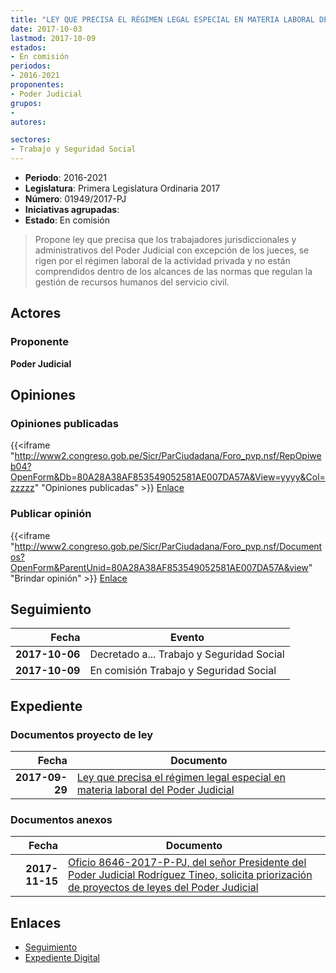 ```yaml
---
title: "LEY QUE PRECISA EL RÉGIMEN LEGAL ESPECIAL EN MATERIA LABORAL DEL PODER JUDICIAL"
date: 2017-10-03
lastmod: 2017-10-09
estados:
- En comisión
periodos:
- 2016-2021
proponentes:
- Poder Judicial
grupos:
- 
autores:

sectores:
- Trabajo y Seguridad Social
---
```

- **Periodo**: 2016-2021
- **Legislatura**: Primera Legislatura Ordinaria 2017
- **Número**: 01949/2017-PJ
- **Iniciativas agrupadas**: 
- **Estado**: En comisión

> Propone ley que precisa que los trabajadores jurisdiccionales y administrativos del Poder Judicial con excepción de los jueces, se rigen por el régimen laboral de la actividad privada y no están comprendidos dentro de los alcances de las normas que regulan la gestión de recursos humanos del servicio civil.


## Actores

### Proponente

**Poder Judicial**

## Opiniones

### Opiniones publicadas

{{<iframe "http://www2.congreso.gob.pe/Sicr/ParCiudadana/Foro_pvp.nsf/RepOpiweb04?OpenForm&Db=80A28A38AF853549052581AE007DA57A&View=yyyy&Col=zzzzz" "Opiniones publicadas" >}}
[Enlace](http://www2.congreso.gob.pe/Sicr/ParCiudadana/Foro_pvp.nsf/RepOpiweb04?OpenForm&Db=80A28A38AF853549052581AE007DA57A&View=yyyy&Col=zzzzz)

### Publicar opinión

{{<iframe "http://www2.congreso.gob.pe/Sicr/ParCiudadana/Foro_pvp.nsf/Documentos?OpenForm&ParentUnid=80A28A38AF853549052581AE007DA57A&view" "Brindar opinión" >}}
[Enlace](http://www2.congreso.gob.pe/Sicr/ParCiudadana/Foro_pvp.nsf/Documentos?OpenForm&ParentUnid=80A28A38AF853549052581AE007DA57A&view)


## Seguimiento

| Fecha | Evento |
|------:|--------|
| **2017-10-06** | Decretado a... Trabajo y Seguridad Social |
| **2017-10-09** | En comisión Trabajo y Seguridad Social |

## Expediente

### Documentos proyecto de ley

| Fecha | Documento |
|------:|-----------|
| **2017-09-29** | [Ley que precisa el régimen legal especial en materia laboral del Poder Judicial](http://www.leyes.congreso.gob.pe/Documentos/2016_2021/Proyectos_de_Ley_y_de_Resoluciones_Legislativas/PL01949_20170929.pdf) |

### Documentos anexos

| Fecha | Documento |
|------:|-----------|
| **2017-11-15** | [Oficio 8646-2017-P-PJ, del señor Presidente del Poder Judicial Rodríguez Tineo, solicita priorización de proyectos de leyes del Poder Judicial](http://www.leyes.congreso.gob.pe/Documentos/2016_2021/Oficios/Otras_Instituciones/OFICIO-8646-2017-P-PJ.pdf) |

## Enlaces

- [Seguimiento](http://www2.congreso.gob.pe/Sicr/TraDocEstProc/CLProLey2016.nsf/f7fff46988ca05b1052578e100829cc7/6fda5ccdd08d0958052581ae007e972d?OpenDocument)
- [Expediente Digital](http://www2.congreso.gob.pe/Sicr/TraDocEstProc/Expvirt_2011.nsf/visbusqptramdoc1621/01949?opendocument)

